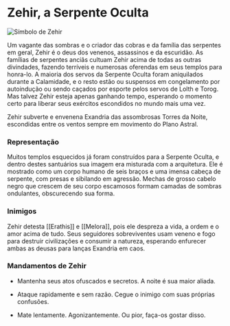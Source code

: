 # **Zehir,** a Serpente Oculta
![Símbolo de Zehir](https://github.com/Iago31/Exandria-Players/blob/master/assets/S%C3%ADmbolo%20de%20Zehir.png?raw=true)

Um vagante das sombras e o criador das cobras e da família das serpentes em geral, Zehir é o deus dos venenos, assassinos e da escuridão. As famílias de serpentes anciãs cultuam Zehir acima de todas as outras divindades, fazendo terríveis e numerosas oferendas em seus templos para honra-lo. A maioria dos servos da Serpente Oculta foram aniquilados durante a Calamidade, e o resto estão ou suspensos em congelamento por autoindução ou sendo caçados por esporte pelos servos de Lolth e Torog. Mas talvez Zehir esteja apenas ganhando tempo, esperando o momento certo para liberar seus exércitos escondidos no mundo mais uma vez.

Zehir subverte e envenena Exandria das assombrosas Torres da Noite, escondidas entre os ventos sempre em movimento do Plano Astral.
### **Representação**
Muitos templos esquecidos já foram construídos para a Serpente Oculta, e dentro destes santuários sua imagem era misturada com a arquitetura. Ele é mostrado como um corpo humano de seis braços e uma imensa cabeça de serpente, com presas e sibilando em agressão. Mechas de grosso cabelo negro que crescem de seu corpo escamosos formam camadas de sombras ondulantes, obscurecendo sua forma.
### **Inimigos**
Zehir detesta [[Erathis]] e [[Melora]], pois ele despreza a vida, a ordem e o amor acima de tudo. Seus seguidores sobreviventes usam veneno e fogo para destruir civilizações e consumir a natureza, esperando enfurecer ambas as deusas para lanças Exandria em caos.
### **Mandamentos de Zehir**
- Mantenha seus atos ofuscados e secretos. A noite é sua maior aliada.

- Ataque rapidamente e sem razão. Cegue o inimigo com suas próprias confusões.

- Mate lentamente. Agonizantemente. Ou pior, faça-os gostar disso.